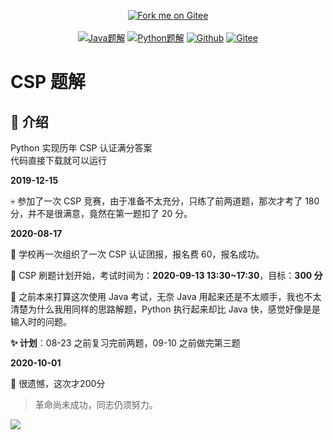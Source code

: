 <p align='center'>
<a href='https://gitee.com/eternidad33/csp'><img src='https://gitee.com/eternidad33/csp/widgets/widget_6.svg' alt='Fork me on Gitee'></img></a>
<br/>
<br/>
<a href="/Java"><img src="https://img.shields.io/badge/Java题解-fe0002" alt="Java题解"></a>
<a href="/Python"><img src="https://img.shields.io/badge/Python题解-3771a1" alt="Python题解"></a>
<a href="https://github.com/eternidad33/csp"><img src="https://img.shields.io/badge/Github-272636" alt="Github"></a>
<a href="https://gitee.com/eternidad33/csp"><img src="https://img.shields.io/badge/Gitee-c71d24" alt="Gitee"></a>
</p>

# CSP 题解

## 🤖 介绍

Python 实现历年 CSP 认证满分答案  
代码直接下载就可以运行

**2019-12-15**

💀 参加了一次 CSP 竞赛，由于准备不太充分，只练了前两道题，那次才考了 180 分，并不是很满意，竟然在第一题扣了 20 分。

**2020-08-17**

🔨 学校再一次组织了一次 CSP 认证团报，报名费 60，报名成功。

🎇 CSP 刷题计划开始，考试时间为：**2020-09-13 13:30~17:30**，目标：**300 分**

🎯 之前本来打算这次使用 Java 考试，无奈 Java 用起来还是不太顺手，我也不太清楚为什么我用同样的思路解题，Python 执行起来却比 Java 快，感觉好像是是输入时的问题。

**✨ 计划**：08-23 之前复习完前两题，09-10 之前做完第三题

**2020-10-01**

🙁 很遗憾，这次才200分

> 革命尚未成功，同志仍须努力。

![](https://gitee.com/eternidad33/picbed/raw/master/img/QQ%E6%88%AA%E5%9B%BE20201001121155.png)

